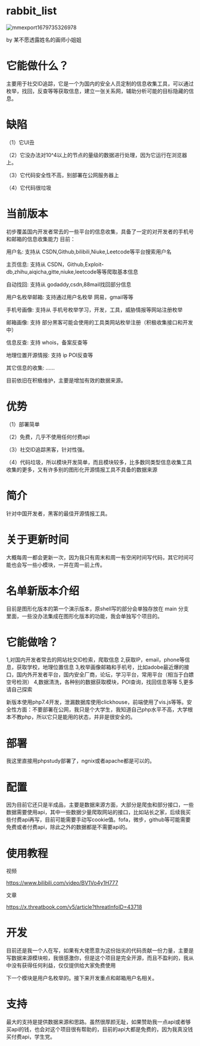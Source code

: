 # rabbit_list
![mmexport1679735326978](https://user-images.githubusercontent.com/43908812/227708265-8259a756-90b9-4b8b-92b8-777054266f19.jpg)

by 某不愿透露姓名的画师小姐姐

# 它能做什么？
主要用于社交ID追踪，它是一个为国内的安全人员定制的信息收集工具，可以通过枚举，找回，反查等等获取信息，建立一张关系网，辅助分析可能的目标隐藏的信息。

# 缺陷
（1）它UI丑

（2）它没办法对10^4以上的节点的量级的数据进行处理，因为它运行在浏览器上。

（3）它代码安全性不高，别部署在公网服务器上

（4）它代码很垃圾

# 当前版本
初步覆盖国内开发者常去的一些平台的信息收集，具备了一定的对开发者的手机号和邮箱的信息收集能力
 目前：

用户名: 支持从 CSDN,Github,bilibili,Niuke,Leetcode等平台搜索用户名

主页信息: 支持从 CSDN，Github,Exploit-db,zhihu,aiqicha,gitte,niuke,leetcode等等爬取基本信息

自动找回: 支持从 godaddy,csdn,88mail找回部分信息

用户名枚举邮箱: 支持通过用户名枚举 网易，gmail等等

手机号画像: 支持从 手机号枚举学习，开发，工具，威胁情报等网站注册枚举

邮箱画像: 支持 部分黑客可能会使用的工具类网站枚举注册（积极收集接口和开发中）

信息反查: 支持 whois，备案反查等

地理位置开源情报: 支持 ip POI反查等

其它信息的收集: ......

目前依旧在积极维护，主要是增加有效的数据来源。

# 优势
（1）部署简单

（2）免费，几乎不使用任何付费api

（3）社交ID追踪黑客，针对性强。

（4）代码垃圾，所以模块开发简单，而且模块较多，比多数同类型信息收集工具收集的更多，又有许多别的图形化开源情报工具不具备的数据来源
 
# 简介
针对中国开发者，黑客的最佳开源情报工具。

# 关于更新时间
大概每周一都会更新一次，因为我只有周末和周一有空闲时间写代码，其它时间可能也会写一些小模块，一并在周一前上传。

# 名单新版本介绍
目前是图形化版本的第一个演示版本，原shell写的部分会单独存放在 main 分支 里面，一些没办法集成在图形化版本的功能，我会单独写个项目的。
# 它能做啥？
1,对国内开发者常去的网站社交ID检索，爬取信息
2,获取IP，email，phone等信息，获取学校，地理位置信息
3,枚举画像邮箱和手机号，比如adobe最近爆的接口，国内外开发者平台，国内安全厂商，论坛，学习平台，常用平台（相当于白嫖空号检测）
4,数据清洗，各种别的数据获取模块，POI查询，找回信息等等
5,更多请自己探索

新版本使用php7.4开发，泄漏数据库使用clickhouse，前端使用了vis.js等等。安全性方面：不要部署在公网，我只是个大学生，我知道自己php水平不高，大学根本不教php，所以它只是能用的状态，并非是很安全的。

# 部署 

我这里直接用phpstudy部署了，ngnix或者apache都是可以的。

# 配置

因为目前它还只是半成品，主要是数据来源方面，大部分是爬虫和部分接口，一些数据需要使用api，其中一些数据少量爬取网站的接口，比如站长之家，后续我买些付费api再写，目前可能需要手动写cookie值。fofa，微步，github等可能需要免费或者付费api，除此之外的数据都是不需要api的。

# 使用教程
视频

https://www.bilibili.com/video/BV1Vo4y1H777

文章

https://x.threatbook.com/v5/article?threatInfoID=43718

# 开发

目前还是我一个人在写，如果有大佬愿意为这份拙劣的代码贡献一份力量，主要是写数据来源模块啦，我很感激你，但是这个项目是完全开源，而且不盈利的，我从中没有获得任何利益，仅仅提供给大家免费使用

下一个模块是用户名枚举的。接下来开发重点和邮箱用户名相关。

# 支持

最大的支持是提供数据来源和思路。虽然很厚颜无耻，如果赞助我一点api或者够买api的钱，也会对这个项目很有帮助的，目前的api大都是免费的，因为我真没钱买付费api，学生党。

